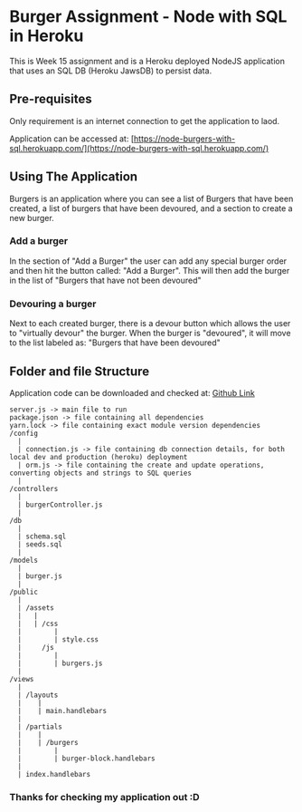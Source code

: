 # Burger Assignment - Node with SQL in Heroku

This is Week 15 assignment and is a Heroku deployed NodeJS application that uses an SQL DB (Heroku JawsDB) to persist data.

## Pre-requisites

Only requirement is an internet connection to get the application to laod.

Application can be accessed at: [https://node-burgers-with-sql.herokuapp.com/](https://node-burgers-with-sql.herokuapp.com/)

## Using The Application

Burgers is an application where you can see a list of Burgers that have been created, a list of burgers that have been devoured, and a section to create a new burger.

### Add a burger

In the section of "Add a Burger" the user can add any special burger order and then hit the button called: "Add a Burger". This will then add the burger in the list of "Burgers that have not been devoured"

### Devouring a burger

Next to each created burger, there is a devour button which allows the user to "virtually devour" the burger. When the burger is "devoured", it will move to the list labeled as: "Burgers that have been devoured"

## Folder and file Structure

Application code can be downloaded and checked at: [Github Link](https://github.com/jckozy86/burger)

```
server.js -> main file to run
package.json -> file containing all dependencies
yarn.lock -> file containing exact module version dependencies
/config 
  |
  | connection.js -> file containing db connection details, for both local dev and production (heroku) deployment
  | orm.js -> file containing the create and update operations, converting objects and strings to SQL queries
  |
/controllers
  |
  | burgerController.js
  |
/db
  |
  | schema.sql
  | seeds.sql
  |
/models
  |
  | burger.js
  |
/public
  |
  | /assets
  |   |
  |   | /css
  |        |
  |        | style.css
  |     /js
  |        |
  |        | burgers.js
  |  
/views
  |
  | /layouts
  |    |
  |    | main.handlebars
  |
  | /partials 
  |    |
  |    | /burgers
  |        |
  |        | burger-block.handlebars
  |
  | index.handlebars
```

### Thanks for checking my application out :D
